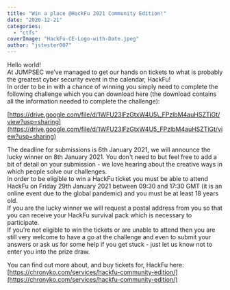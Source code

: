 ```yaml
---
title: "Win a place @HackFu 2021 Community Edition!"
date: "2020-12-21"
categories: 
  - "ctfs"
coverImage: "HackFu-CE-Logo-with-Date.jpeg"
author: "jstester007"
---
```


Hello world!  
At JUMPSEC we’ve managed to get our hands on tickets to what is probably the greatest cyber security event in the calendar, HackFu!  
In order to be in with a chance of winning you simply need to complete the following challenge which you can download here (the download contains all the information needed to complete the challenge):

[https://drive.google.com/file/d/1WFU23lFzGtxW4U5\_FPzlbM4auHSZTiGt/view?usp=sharing](https://drive.google.com/file/d/1WFU23lFzGtxW4U5_FPzlbM4auHSZTiGt/view?usp=sharing)

The deadline for submissions is 6th January 2021, we will announce the lucky winner on 8th January 2021. You don't need to but feel free to add a bit of detail on your submission - we love hearing about the creative ways in which people solve our challenges.  
In order to be eligible to win a HackFu ticket you must be able to attend HackFu on Friday 29th January 2021 between 09:30 and 17:30 GMT (it is an online event due to the global pandemic) and you must be at least 18 years old.  
If you are the lucky winner we will request a postal address from you so that you can receive your HackFu survival pack which is necessary to participate.  
If you’re not eligible to win the tickets or are unable to attend then you are still very welcome to have a go at the challenge and even to submit your answers or ask us for some help if you get stuck - just let us know not to enter you into the prize draw.

You can find out more about, and buy tickets for, HackFu here:  
[https://chronyko.com/services/hackfu-community-edition/](https://chronyko.com/services/hackfu-community-edition/)
